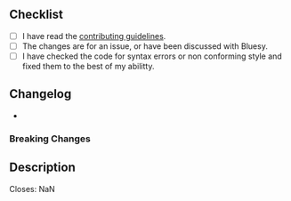 <!--
  There are several guidelines you should follow in order for your
  Pull Request to be merged and all of them need to be checked
-->
## Checklist
- [ ] I have read the [contributing guidelines](https://github.com/Bluesy1/CharB0T/blob/main/CONTRIBUTING.md).
- [ ] The changes are for an issue, or have been discussed with Bluesy.
- [ ] I have checked the code for syntax errors or non conforming style and fixed them to the best of my abilitty.
<!-- The latest released python version (3.11.X) is targeted -->

<!--
Write down the changes this PR introduces.
If there are breaking changes list them separately.
-->
## Changelog
-

### Breaking Changes


<!--
A brief description of what this PR is about if the title is not sufficient
-->
## Description


<!-- Replace "NaN" with an issue number if this is a response to an issue -->
Closes: NaN
